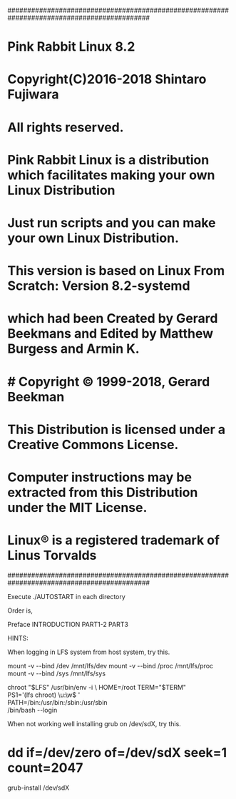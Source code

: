 ############################################################################################
# Pink Rabbit Linux 8.2
 
# Copyright(C)2016-2018 Shintaro Fujiwara
# All rights reserved.
 
# Pink Rabbit Linux is a distribution which facilitates making your own Linux Distribution
# Just run scripts and you can make your own Linux Distribution.

# This version is based on Linux From Scratch: Version 8.2-systemd
# which had been Created by Gerard Beekmans and Edited by Matthew Burgess and Armin K.

# # Copyright © 1999-2018, Gerard Beekman
# This Distribution is licensed under a Creative Commons License.
# Computer instructions may be extracted from this Distribution under the MIT License.
# Linux® is a registered trademark of Linus Torvalds
############################################################################################

Execute ./AUTOSTART in each directory

Order is,

Preface
INTRODUCTION
PART1-2
PART3

HINTS:

When logging in LFS system from host system, try this.

mount -v --bind /dev /mnt/lfs/dev
mount -v --bind /proc /mnt/lfs/proc
mount -v --bind /sys /mnt/lfs/sys

chroot "$LFS" /usr/bin/env -i          \
    HOME=/root TERM="$TERM"            \
    PS1='(lfs chroot) \u:\w\$ '        \
    PATH=/bin:/usr/bin:/sbin:/usr/sbin \
    /bin/bash --login

When not working well installing grub on /dev/sdX, try this.

# dd if=/dev/zero of=/dev/sdX seek=1 count=2047

grub-install /dev/sdX
